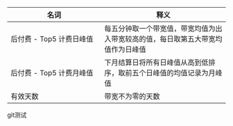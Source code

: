 <style>
table th:first-of-type {
    width: 200px;
}
</style>

| 名词 |释义|
| ---- |---------| 
| 后付费 - Top5 计费日峰值 | 每五分钟取一个带宽值，带宽均值为出入带宽较高的值，每日取第五大带宽均值作为日峰值 |
| 后付费 - Top5 计费月峰值 | 下月结算日将所有日峰值从高到低排序，取前五个日峰值的均值记录为月峰值 |
| 有效天数 | 带宽不为零的天数 |

git测试
